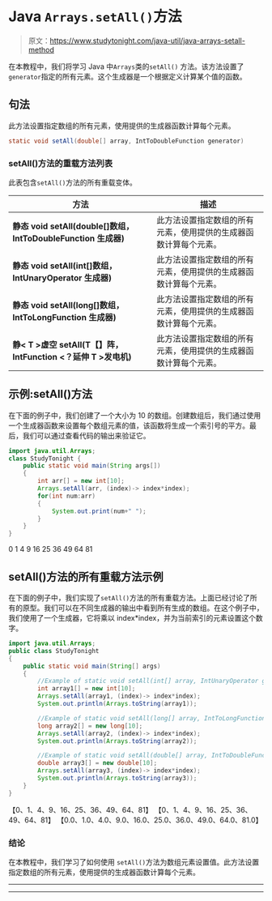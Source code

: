 # Java `Arrays.setAll()`方法

> 原文：<https://www.studytonight.com/java-util/java-arrays-setall-method>

在本教程中，我们将学习 Java 中`Arrays`类的`setAll()` 方法。该方法设置了`generator`指定的所有元素。这个生成器是一个根据定义计算某个值的函数。

## 句法

此方法设置指定数组的所有元素，使用提供的生成器函数计算每个元素。

```java
static void	setAll(double[] array, IntToDoubleFunction generator)
```

### setAll()方法的重载方法列表

此表包含`setAll()`方法的所有重载变体。

| 方法 | 描述 |
| --- | --- |
| **静态 void setAll(double[]数组，IntToDoubleFunction 生成器)** | 此方法设置指定数组的所有元素，使用提供的生成器函数计算每个元素。 |
| **静态 void setAll(int[]数组，IntUnaryOperator 生成器)** | 此方法设置指定数组的所有元素，使用提供的生成器函数计算每个元素。 |
| **静态 void setAll(long[]数组，IntToLongFunction 生成器)** | 此方法设置指定数组的所有元素，使用提供的生成器函数计算每个元素。 |
| **静< T >虚空 setAll(T【】阵，IntFunction <？延伸 T >发电机)** | 此方法设置指定数组的所有元素，使用提供的生成器函数计算每个元素。 |

## 示例:setAll()方法

在下面的例子中，我们创建了一个大小为 10 的数组。创建数组后，我们通过使用一个生成器函数来设置每个数组元素的值，该函数将生成一个索引号的平方。最后，我们可以通过查看代码的输出来验证它。

```java
import java.util.Arrays;
class StudyTonight { 
	public static void main(String args[]) 
	{ 
		int arr[] = new int[10];
		Arrays.setAll(arr, (index)-> index*index);
		for(int num:arr)
		{
			System.out.print(num+" ");
		}
	} 
}
```

0 1 4 9 16 25 36 49 64 81

## setAll()方法的所有重载方法示例

在下面的例子中，我们实现了`setAll()`方法的所有重载方法。上面已经讨论了所有的原型。我们可以在不同生成器的输出中看到所有生成的数组。在这个例子中，我们使用了一个生成器，它将乘以 index*index，并为当前索引的元素设置这个数字。

```java
import java.util.Arrays;
public class StudyTonight 
{
	public static void main(String[] args) 
	{
		//Example of static void setAll(int[] array, IntUnaryOperator generator)
		int array1[] = new int[10];
		Arrays.setAll(array1, (index)-> index*index);
		System.out.println(Arrays.toString(array1));

		//Example of static void setAll(long[] array, IntToLongFunction generator)
		long array2[] = new long[10];
		Arrays.setAll(array2, (index)-> index*index);
		System.out.println(Arrays.toString(array2));

		//Example of static void setAll(double[] array, IntToDoubleFunction generator)
		double array3[] = new double[10];
		Arrays.setAll(array3, (index)-> index*index);
		System.out.println(Arrays.toString(array3));
	}
}
```

【0、1、4、9、16、25、36、49、64、81】
【0、1、4、9、16、25、36、49、64、81】
【0.0、1.0、4.0、9.0、16.0、25.0、36.0、49.0、64.0、81.0】

### 结论

在本教程中，我们学习了如何使用 `setAll()`方法为数组元素设置值。此方法设置指定数组的所有元素，使用提供的生成器函数计算每个元素。

* * *

* * *